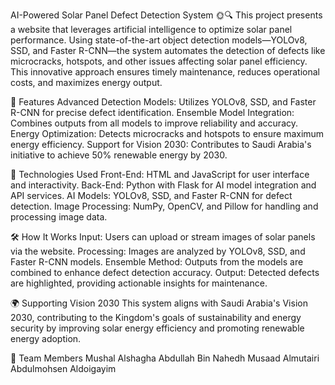 
AI-Powered Solar Panel Defect Detection System 🌞🔍
This project presents a website that leverages artificial intelligence to optimize solar panel performance. Using state-of-the-art object detection models—YOLOv8, SSD, and Faster R-CNN—the system automates the detection of defects like microcracks, hotspots, and other issues affecting solar panel efficiency. This innovative approach ensures timely maintenance, reduces operational costs, and maximizes energy output.

🚀 Features
Advanced Detection Models: Utilizes YOLOv8, SSD, and Faster R-CNN for precise defect identification.
Ensemble Model Integration: Combines outputs from all models to improve reliability and accuracy.
Energy Optimization: Detects microcracks and hotspots to ensure maximum energy efficiency.
Support for Vision 2030: Contributes to Saudi Arabia's initiative to achieve 50% renewable energy by 2030.

🔧 Technologies Used
Front-End:
HTML and JavaScript for user interface and interactivity.
Back-End:
Python with Flask for AI model integration and API services.
AI Models:
YOLOv8, SSD, and Faster R-CNN for defect detection.
Image Processing:
NumPy, OpenCV, and Pillow for handling and processing image data.

🛠️ How It Works
Input: Users can upload or stream images of solar panels via the website.
Processing: Images are analyzed by YOLOv8, SSD, and Faster R-CNN models.
Ensemble Method: Outputs from the models are combined to enhance defect detection accuracy.
Output: Detected defects are highlighted, providing actionable insights for maintenance.

🌍 Supporting Vision 2030
This system aligns with Saudi Arabia's Vision 2030, contributing to the Kingdom's goals of sustainability and energy security by improving solar energy efficiency and promoting renewable energy adoption.

👥 Team Members
Mushal Alshagha
Abdullah Bin Nahedh
Musaad Almutairi
Abdulmohsen Aldoigayim
